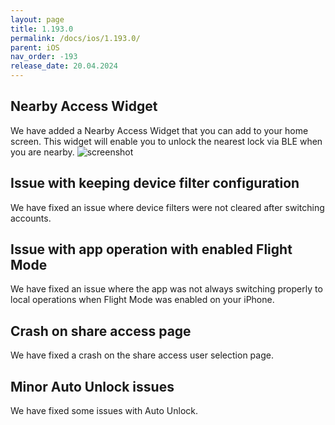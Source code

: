 ```yaml
---
layout: page
title: 1.193.0
permalink: /docs/ios/1.193.0/
parent: iOS
nav_order: -193
release_date: 20.04.2024
---
```


## Nearby Access Widget
We have added a Nearby Access Widget that you can add to your home screen. This widget will enable you to unlock the nearest lock via BLE when you are nearby.
![screenshot](/tedee-release-notes/docs/ios/assets/1.193.0-nearby-access-widget.png)

## Issue with keeping device filter configuration
We have fixed an issue where device filters were not cleared after switching accounts.

## Issue with app operation with enabled Flight Mode
We have fixed an issue where the app was not always switching properly to local operations when Flight Mode was enabled on your iPhone.

## Crash on share access page
We have fixed a crash on the share access user selection page.

## Minor Auto Unlock issues
We have fixed some issues with Auto Unlock.
